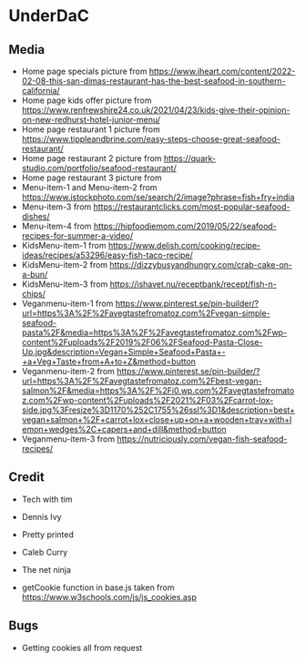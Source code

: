 # UnderDaC

## Media
- Home page specials picture from https://www.iheart.com/content/2022-02-08-this-san-dimas-restaurant-has-the-best-seafood-in-southern-california/
- Home page kids offer picture from https://www.renfrewshire24.co.uk/2021/04/23/kids-give-their-opinion-on-new-redhurst-hotel-junior-menu/
- Home page restaurant 1 picture from https://www.tippleandbrine.com/easy-steps-choose-great-seafood-restaurant/
- Home page restaurant 2 picture from https://quark-studio.com/portfolio/seafood-restaurant/
- Home page restaurant 3 picture from 
- Menu-item-1 and Menu-item-2 from https://www.istockphoto.com/se/search/2/image?phrase=fish+fry+india
- Menu-item-3 from https://restaurantclicks.com/most-popular-seafood-dishes/
- Menu-item-4 from https://hipfoodiemom.com/2019/05/22/seafood-recipes-for-summer-a-video/
- KidsMenu-item-1 from https://www.delish.com/cooking/recipe-ideas/recipes/a53296/easy-fish-taco-recipe/
- KidsMenu-item-2 from https://dizzybusyandhungry.com/crab-cake-on-a-bun/
- KidsMenu-item-3 from https://ishavet.nu/receptbank/recept/fish-n-chips/
- Veganmenu-item-1 from https://www.pinterest.se/pin-builder/?url=https%3A%2F%2Favegtastefromatoz.com%2Fvegan-simple-seafood-pasta%2F&media=https%3A%2F%2Favegtastefromatoz.com%2Fwp-content%2Fuploads%2F2019%2F06%2FSeafood-Pasta-Close-Up.jpg&description=Vegan+Simple+Seafood+Pasta+-+a+Veg+Taste+from+A+to+Z&method=button
- Veganmenu-item-2 from https://www.pinterest.se/pin-builder/?url=https%3A%2F%2Favegtastefromatoz.com%2Fbest-vegan-salmon%2F&media=https%3A%2F%2Fi0.wp.com%2Favegtastefromatoz.com%2Fwp-content%2Fuploads%2F2021%2F03%2Fcarrot-lox-side.jpg%3Fresize%3D1170%252C1755%26ssl%3D1&description=best+vegan+salmon+%2F+carrot+lox+close+up+on+a+wooden+tray+with+lemon+wedges%2C+capers+and+dill&method=button
- Veganmenu-item-3 from https://nutriciously.com/vegan-fish-seafood-recipes/


## Credit
- Tech with tim
- Dennis Ivy 
- Pretty printed 
- Caleb Curry 
- The net ninja

- getCookie function in base.js taken from https://www.w3schools.com/js/js_cookies.asp


## Bugs 
- Getting cookies all from request 